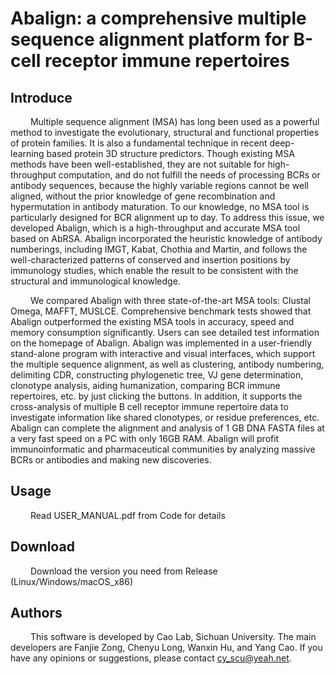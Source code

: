 # Abalign: a comprehensive multiple sequence alignment platform for B-cell receptor immune repertoires


## Introduce

&emsp;&emsp; Multiple sequence alignment (MSA) has long been used as a powerful method to investigate the evolutionary, structural and functional properties of protein families. It is also a fundamental technique in recent deep-learning based protein 3D structure predictors. Though existing MSA methods have been well-established, they are not suitable for high-throughput computation, and do not fulfill the needs of processing BCRs or antibody sequences, because the highly variable regions cannot be well aligned, without the prior knowledge of gene recombination and hypermutation in antibody maturation. To our knowledge, no MSA tool is particularly designed for BCR alignment up to day. To address this issue, we developed Abalign, which is a high-throughput and accurate MSA tool based on AbRSA. Abalign incorporated the heuristic knowledge of antibody numberings, including IMGT, Kabat, Chothia and Martin, and follows the well-characterized patterns of conserved and insertion positions by immunology studies, which enable the result to be consistent with the structural and immunological knowledge.

&emsp;&emsp; We compared Abalign with three state-of-the-art MSA tools: Clustal Omega, MAFFT, MUSLCE. Comprehensive benchmark tests showed that Abalign outperformed the existing MSA tools in accuracy, speed and memory consumption significantly. Users can see detailed test information on the homepage of Abalign. Abalign was implemented in a user-friendly stand-alone program with interactive and visual interfaces, which support the multiple sequence alignment, as well as clustering, antibody numbering, delimiting CDR, constructing phylogenetic tree, VJ gene determination, clonotype analysis, aiding humanization, comparing BCR immune repertoires, etc. by just clicking the buttons. In addition, it supports the cross-analysis of multiple B cell receptor immune repertoire data to investigate information like shared clonotypes, or residue preferences, etc. Abalign can complete the alignment and analysis of 1 GB DNA FASTA files at a very fast speed on a PC with only 16GB RAM. Abalign will profit immunoinformatic and pharmaceutical communities by analyzing massive BCRs or antibodies and making new discoveries.


## Usage

&emsp;&emsp; Read USER_MANUAL.pdf from Code for details

## Download

&emsp;&emsp; Download the version you need from Release (Linux/Windows/macOS_x86)

## Authors

&emsp;&emsp; This software is developed by Cao Lab, Sichuan University. The main developers are Fanjie Zong, Chenyu Long, Wanxin Hu, and Yang Cao. If you have any opinions or suggestions, please contact cy_scu@yeah.net. 
